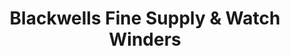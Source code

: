 ---
title: "Blackwells Fine Supply & Watch Winders"
url: /ashland/blackwells-fine-supply-and-watch-winders/
shop: jewelry
---